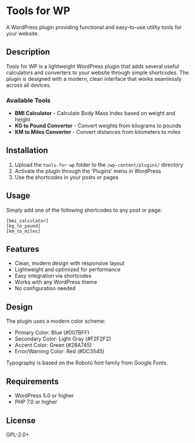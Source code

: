 # Tools for WP

A WordPress plugin providing functional and easy-to-use utility tools for your website.

## Description

Tools for WP is a lightweight WordPress plugin that adds several useful calculators and converters to your website through simple shortcodes. The plugin is designed with a modern, clean interface that works seamlessly across all devices.

### Available Tools

- **BMI Calculator** - Calculate Body Mass Index based on weight and height
- **KG to Pound Converter** - Convert weights from kilograms to pounds
- **KM to Miles Converter** - Convert distances from kilometers to miles

## Installation

1. Upload the `tools-for-wp` folder to the `/wp-content/plugins/` directory
2. Activate the plugin through the 'Plugins' menu in WordPress
3. Use the shortcodes in your posts or pages

## Usage

Simply add one of the following shortcodes to any post or page:

```
[bmi_calculator]
[kg_to_pound]
[km_to_miles]
```

## Features

- Clean, modern design with responsive layout
- Lightweight and optimized for performance
- Easy integration via shortcodes
- Works with any WordPress theme
- No configuration needed

## Design

The plugin uses a modern color scheme:
- Primary Color: Blue (#007BFF)
- Secondary Color: Light Gray (#F2F2F2)
- Accent Color: Green (#28A745)
- Error/Warning Color: Red (#DC3545)

Typography is based on the Roboto font family from Google Fonts.

## Requirements

- WordPress 5.0 or higher
- PHP 7.0 or higher

## License

GPL-2.0+